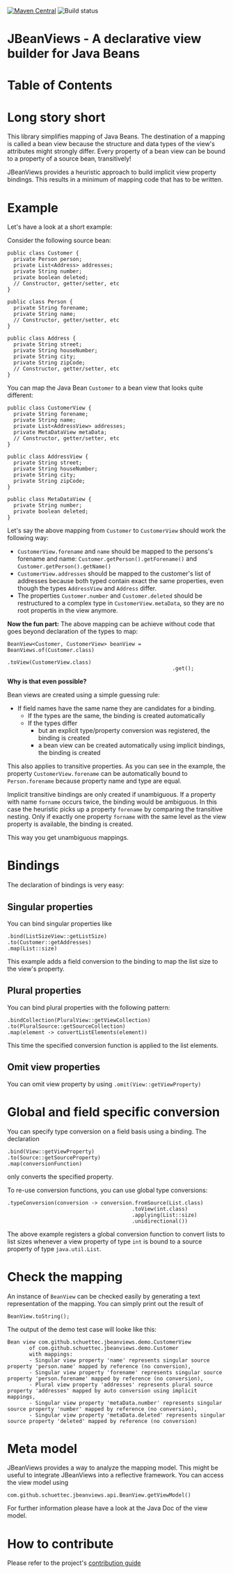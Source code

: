 [![Maven Central](https://img.shields.io/maven-central/v/com.github.schuettec/jbeanviews.svg?label=Maven%20Central)](https://search.maven.org/search?q=g:%22com.github.schuettec%22%20AND%20a:%22jbeanviews%22)
![Build status](https://github.com/schuettec/jbeanviews/actions/workflows/build.yml/badge.svg)


# JBeanViews - A declarative view builder for Java Beans

# Table of Contents

# Long story short

This library simplifies mapping of Java Beans. The destination of a mapping is called a bean view because the structure and data types of the view's attributes might strongly differ. Every property of a bean view can be bound to a property of a source bean, transitively!

JBeanViews provides a heuristic approach to build implicit view property bindings. This results in a minimum of mapping code that has to be written.

# Example

Let's have a look at a short example:

Consider the following source bean:

```
public class Customer {
  private Person person;
  private List<Address> addresses;
  private String number;
  private boolean deleted;
  // Constructor, getter/setter, etc
}

public class Person {
  private String forename;
  private String name;
  // Constructor, getter/setter, etc
}

public class Address {
  private String street;
  private String houseNumber;
  private String city;
  private String zipCode;
  // Constructor, getter/setter, etc
}
```

You can map the Java Bean `Customer` to a bean view that looks quite different:

```
public class CustomerView {
  private String forename;
  private String name;
  private List<AddressView> addresses;
  private MetaDataView metaData;
  // Constructor, getter/setter, etc
}

public class AddressView {
  private String street;
  private String houseNumber;
  private String city;
  private String zipCode;
}

public class MetaDataView {
  private String number;
  private boolean deleted;
}
```

Let's say the above mapping from `Customer` to `CustomerView` should work the following way:
- `CustomerView.forename` and `name` should be mapped to the persons's forename and name: `Customer.getPerson().getForename()` and `Customer.getPerson().getName()`
- `CustomerView.addresses` should be mapped to the customer's list of addresses because both typed contain exact the same properties, even though the types `AddressView` and `Address` differ.
- The properties `Customer.number` and `Customer.deleted` should be restructured to a complex type in `CustomerView.metaData`, so they are no root propertis in the view anymore.

**Now the fun part:** The above mapping can be achieve without code that goes beyond declaration of the types to map:

```
BeanView<Customer, CustomerView> beanView = BeanViews.of(Customer.class)
                                                     .toView(CustomerView.class)
                                                     .get();
```

**Why is that even possible?**

Bean views are created using a simple guessing rule:
- If field names have the same name they are candidates for a binding.
    - If the types are the same, the binding is created automatically
    - If the types differ
      - but an explicit type/property conversion was registered, the binding is created
      - a bean view can be created automatically using implicit bindings, the binding is created

This also applies to transitive properties. As you can see in the example, the property `CustomerView.forename` can be automatically bound to `Person.forename` because property name and type are equal.

Implicit transitive bindings are only created if unambiguous.
If a property with name `forname` occurs twice, the binding would be ambiguous. In this case the heuristic picks up a property `forename` by comparing the transitive nesting. Only if exactly one property `forname` with the same level as the view property is available, the binding is created.

This way you get unambiguous mappings.

# Bindings

The declaration of bindings is very easy:

## Singular properties

You can bind singular properties like
```
.bind(ListSizeView::getListSize)
.to(Customer::getAddresses)
.map(List::size)
```

This example adds a field conversion to the binding to map the list size to the view's property.

## Plural properties

You can bind plural properties with the following pattern:
```
.bindCollection(PluralView::getViewCollection)
.to(PluralSource::getSourceCollection)
.map(element -> convertListElements(element))
```

This time the specified conversion function is applied to the list elements.

## Omit view properties

You can omit view property by using `.omit(View::getViewProperty)`

# Global and field specific conversion

You can specify type conversion on a field basis using a binding. The declaration
```
.bind(View::getViewProperty)
.to(Source::getSourceProperty)
.map(conversionFunction)
```
only converts the specified property.

To re-use conversion functions, you can use global type conversions:
```
.typeConversion(conversion -> conversion.fromSource(List.class)
                                        .toView(int.class)
                                        .applying(List::size)
                                        .unidirectional())
```
The above example registers a global conversion function to convert lists to list sizes whenever a view property of type `int` is bound to a source property of type `java.util.List`.

# Check the mapping

An instance of `BeanView` can be checked easily by generating a text representation of the mapping. You can simply print out the result of
```
BeanView.toString();
```
The output of the demo test case will looke like this:
```
Bean view com.github.schuettec.jbeanviews.demo.CustomerView
       of com.github.schuettec.jbeanviews.demo.Customer
       with mappings:
       - Singular view property 'name' represents singular source property 'person.name' mapped by reference (no conversion),
       - Singular view property 'forename' represents singular source property 'person.forename' mapped by reference (no conversion),
       - Plural view property 'addresses' represents plural source property 'addresses' mapped by auto conversion using implicit mappings,
       - Singular view property 'metaData.number' represents singular source property 'number' mapped by reference (no conversion),
       - Singular view property 'metaData.deleted' represents singular source property 'deleted' mapped by reference (no conversion)
```

# Meta model

JBeanViews provides a way to analyze the mapping model. This might be useful to integrate JBeanViews into a reflective framework.
You can access the view model using
```
com.github.schuettec.jbeanviews.api.BeanView.getViewModel()
```
For further information please have a look at the Java Doc of the view model.

# How to contribute
Please refer to the project's [contribution guide](CONTRIBUTE.md)